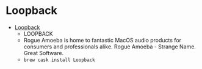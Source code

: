 # Loopback
- [Loopback](https://rogueamoeba.com/loopback/)
  -  LOOPBACK
  - Rogue Amoeba is home to fantastic MacOS audio products for consumers and professionals alike. Rogue Amoeba - Strange Name. Great Software.
  - `brew cask install Loopback`
